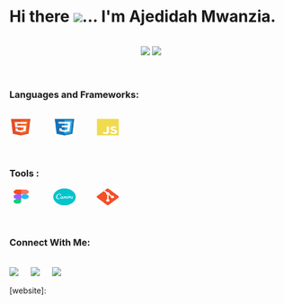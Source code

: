 # Hi there <img src="https://user-images.githubusercontent.com/61727167/114547962-cecc6b80-9c67-11eb-9697-b1c5a8c8ff46.gif" width="30px">... I'm Ajedidah Mwanzia.

<!--
**thesmartcoder7/thesmartcoder7** is a ✨ _special_ ✨ repository because its `README.md` (this file) appears on your GitHub profile.

Here are some ideas to get you started:

- 🔭 I’m currently working on ...
- 🌱 I’m currently learning ...
- 👯 I’m looking to collaborate on ...
- 🤔 I’m looking for help with ...
- 💬 Ask me about ...
- 📫 How to reach me: ...
- 😄 Pronouns: ...
- ⚡ Fun fact: ...
-->



<br>
<div align="center">
  <img height="180rem" width="auto" src="https://github-readme-stats.vercel.app/api?username=AjedidahMwanzia&show_icons=true&theme=tokyonight&include_all_commits=true&count_private=true"/>
  <img height="180rem" width="auto"  src="https://github-readme-stats.vercel.app/api/top-langs/?username=AjedidahMwanzia&layout=compact&langs_count=7&theme=tokyonight"/>
</div>
<br>
<br>

### Languages and Frameworks:

<div style="display: inline_block"><br>
    <img align="center" alt="AjedidahMwanzia-HTML" height="30" width="40" style="margin-right: 2%;"src="https://raw.githubusercontent.com/devicons/devicon/master/icons/html5/html5-original.svg"> &nbsp;&nbsp;&nbsp;&nbsp;&nbsp;
    <img align="center" alt="AjedidahMwanzia-CSS" height="30" width="40" style="margin-right: 2%;"src="https://raw.githubusercontent.com/devicons/devicon/master/icons/css3/css3-original.svg"> &nbsp;&nbsp;&nbsp;&nbsp;&nbsp;
    <img align="center" alt="Samuel-Martins-Js" height="30" width="40" style="margin-right: 2%;" src="https://raw.githubusercontent.com/devicons/devicon/master/icons/javascript/javascript-plain.svg">&nbsp;&nbsp;&nbsp;&nbsp;&nbsp;
    <!-- <img align="center" alt="Samuel-Martins-Ts" height="30" width="40" style="margin-right: 2%;" src="https://raw.githubusercontent.com/devicons/devicon/master/icons/typescript/typescript-plain.svg">
    <img align="center" alt="Samuel-Martins-React" height="30" width="40" style="margin-right: 2%;"src="https://raw.githubusercontent.com/devicons/devicon/master/icons/react/react-original.svg">
    <img align="center" alt="Samuel-Martins-Angular" height="30" width="40" style="margin-right: 2%;"src="https://raw.githubusercontent.com/devicons/devicon/master/icons/angularjs/angularjs-original.svg"> -->
<!--     <img align="center" alt="Samuel-Martins-Node" height="30" width="40" style="margin-right: 2%;"src="https://raw.githubusercontent.com/devicons/devicon/master/icons/nodejs/nodejs-original.svg"> &nbsp;&nbsp;&nbsp;&nbsp;&nbsp;
    <img align="center" alt="Samuel-Martins-MongoDB" height="30" width="40" style="margin-right: 2%;"src="https://raw.githubusercontent.com/devicons/devicon/master/icons/mongodb/mongodb-original.svg"> &nbsp;&nbsp;&nbsp;&nbsp;&nbsp;
    <!-- <img align="center" alt="Samuel-Martins-MySQL" height="30" width="40" style="margin-right: 2%;"src="https://raw.githubusercontent.com/devicons/devicon/master/icons/mysql/mysql-original.svg"> -->
<!--     <img align="center" alt="Samuel-Martins-Python" height="30" width="40" style="margin-right: 2%;"src="https://raw.githubusercontent.com/devicons/devicon/master/icons/python/python-original.svg"> &nbsp;&nbsp;&nbsp;&nbsp;&nbsp;
    <img align="center" alt="Samuel-Martins-Flask" height="30" width="40" style="margin-right: 2%; "src="https://raw.githubusercontent.com/devicons/devicon/master/icons/flask/flask-original.svg"> &nbsp;&nbsp;&nbsp;&nbsp;&nbsp;
    <img align="center" alt="Samuel-Martins-PHP" height="30" width="40" style="margin-right: 2%;"src="https://raw.githubusercontent.com/devicons/devicon/master/icons/php/php-original.svg">&nbsp;&nbsp;&nbsp;&nbsp;&nbsp; --> 
</div>

<br>
<br>

### Tools :

<div style="display: inline_block">
    <img align="center" alt="Samuel-Martins-figma" height="25" width="40" style="margin-right: 2%;"src="https://raw.githubusercontent.com/devicons/devicon/master/icons/figma/figma-original.svg"> &nbsp;&nbsp;&nbsp;&nbsp;&nbsp;
<!--     <img align="center" alt="Samuel-Martins-gimp" height="40" width="40" style="margin-right: 2%;"src="https://raw.githubusercontent.com/devicons/devicon/master/icons/gimp/gimp-original.svg"> &nbsp;&nbsp;&nbsp;&nbsp;&nbsp;
    <img align="center" alt="Samuel-Martins-inkscape" height="30" width="40" style="margin-right: 2%;"src="https://raw.githubusercontent.com/devicons/devicon/master/icons/inkscape/inkscape-original.svg"> &nbsp;&nbsp;&nbsp;&nbsp;&nbsp; -->
    <img align="center" alt="Samuel-Martins-canva" height="30" width="40" style="margin-right: 2%;" src="https://raw.githubusercontent.com/devicons/devicon/master/icons/canva/canva-original.svg"> &nbsp;&nbsp;&nbsp;&nbsp;&nbsp;
    <img align="center" alt="Samuel-Martins-git" height="30" width="40" style="margin-right: 2%;" src="https://raw.githubusercontent.com/devicons/devicon/master/icons/git/git-original.svg">
</div>
 
<br>
<br>

### Connect With Me:

<br>
<div> 
 <a href="mailto:fajedidah@gmail.com" target="_blank" style="margin-right: 2%;"><img src="https://img.shields.io/badge/Gmail-D14836?style=for-the-badge&logo=gmail&logoColor=white" target="_blank"></a> &nbsp;
 <a href="https://www.linkedin.com/in/ajedidah-mwanzia/" target="_blank" style="margin-right: 2%;"><img src="https://img.shields.io/badge/-LinkedIn-%230077B5?style=for-the-badge&logo=linkedin&logoColor=white" target="_blank"></a> &nbsp;
 <a href="https://twitter.com/AjedidahMwanzi" target="_blank" style="margin-right: 2%;"><img src="https://img.shields.io/badge/@AjedidahMwanzi-%231DA1F2.svg?style=for-the-badge&logo=Twitter&logoColor=white" target="_blank"></a> &nbsp;
<!--  <a href="https://samuel-martins.medium.com/" target="_blank" style="margin-right: 2%;"><img src="https://img.shields.io/badge/Medium-12100E?style=for-the-badge&logo=medium&logoColor=white" target="_blank"></a>
 -->
</div>

[website]: 
